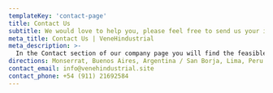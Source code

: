 ```yaml
---
templateKey: 'contact-page'
title: Contact Us
subtitle: We would love to help you, please feel free to send us your inquiries using the form below.
meta_title: Contact Us | VeneHindustrial
meta_description: >-
  In the Contact section of our company page you will find the feasible mechanisms to contact us and very punctually using a main form through which you can extend us your initial needs regarding Industrial solutions for Electromechanical, Control and Industrial Automation systems.
directions: Monserrat, Buenos Aires, Argentina / San Borja, Lima, Peru / Valencia, Carabobo, Venezuela
contact_email: info@venehindustrial.site
contact_phone: +54 (911) 21692584
---
```


